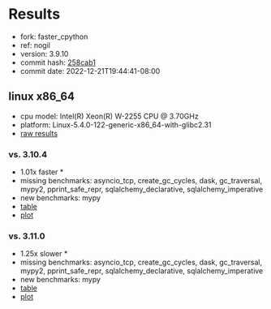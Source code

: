 # Results

- fork: faster_cpython
- ref: nogil
- version: 3.9.10
- commit hash: [258cab1](https://github.com/faster_cpython/cpython/commit/258cab1)
- commit date: 2022-12-21T19:44:41-08:00

## linux x86_64

- cpu model: Intel(R) Xeon(R) W-2255 CPU @ 3.70GHz
- platform: Linux-5.4.0-122-generic-x86_64-with-glibc2.31
- [raw results](bm-20221221-linux-x86_64-faster_cpython-nogil-3.9.10-258cab1.json)

### vs. 3.10.4

- 1.01x faster \*
- missing benchmarks: asyncio_tcp, create_gc_cycles, dask, gc_traversal, mypy2, pprint_safe_repr, sqlalchemy_declarative, sqlalchemy_imperative
- new benchmarks: mypy
- [table](bm-20221221-linux-x86_64-faster_cpython-nogil-3.9.10-258cab1-vs-3.10.4.md)
- [plot](bm-20221221-linux-x86_64-faster_cpython-nogil-3.9.10-258cab1-vs-3.10.4.png)

### vs. 3.11.0

- 1.25x slower \*
- missing benchmarks: asyncio_tcp, create_gc_cycles, dask, gc_traversal, mypy2, pprint_safe_repr, sqlalchemy_declarative, sqlalchemy_imperative
- new benchmarks: mypy
- [table](bm-20221221-linux-x86_64-faster_cpython-nogil-3.9.10-258cab1-vs-3.11.0.md)
- [plot](bm-20221221-linux-x86_64-faster_cpython-nogil-3.9.10-258cab1-vs-3.11.0.png)


